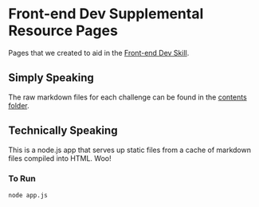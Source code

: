 # Front-end Dev Supplemental Resource Pages

Pages that we created to aid in the [Front-end Dev Skill](https://diy.org/skills/front-enddev).

## Simply Speaking

The raw markdown files for each challenge can be found in the [contents folder](https://github.com/diy/opensourcerer.diy.org/tree/master/content).

## Technically Speaking

This is a node.js app that serves up static files from a cache of markdown files compiled into HTML. Woo!

### To Run

    node app.js
